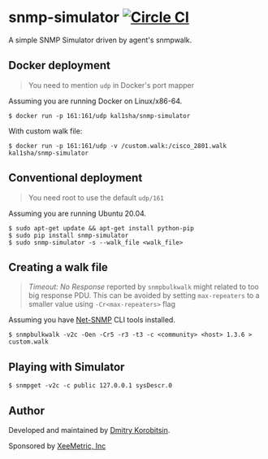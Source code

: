 # snmp-simulator [![Circle CI](https://circleci.com/gh/xeemetric/snmp-simulator/tree/master.svg?style=svg)](https://circleci.com/gh/xeemetric/snmp-simulator/tree/master)

A simple SNMP Simulator driven by agent\'s snmpwalk.


## Docker deployment

> You need to mention `udp` in Docker's port mapper

Assuming you are running Docker on Linux/x86-64.

    $ docker run -p 161:161/udp kal1sha/snmp-simulator

With custom walk file:

    $ docker run -p 161:161/udp -v /custom.walk:/cisco_2801.walk kal1sha/snmp-simulator


## Conventional deployment

> You need root to use the default `udp/161`

Assuming you are running Ubuntu 20.04.

    $ sudo apt-get update && apt-get install python-pip
    $ sudo pip install snmp-simulator
    $ sudo snmp-simulator -s --walk_file <walk_file>


## Creating a walk file

> *Timeout: No Response* reported by `snmpbulkwalk` might related to too big response PDU. This can be avoided by setting `max-repeaters` to a smaller value using `-Cr<max-repeaters>` flag

Assuming you have [Net-SNMP](http://www.net-snmp.org) CLI tools installed.

    $ snmpbulkwalk -v2c -Oen -Cr5 -r3 -t3 -c <community> <host> 1.3.6 > custom.walk


## Playing with Simulator

    $ snmpget -v2c -c public 127.0.0.1 sysDescr.0


## Author

Developed and maintained by [Dmitry Korobitsin](https://github.com/korobitsin).

Sponsored by [XeeMetric, Inc](http://xeemetric.com)
